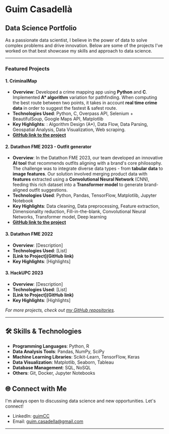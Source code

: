 # Guim Casadellà

## Data Science Portfolio

As a passionate data scientist, I believe in the power of data to solve complex problems and drive innovation. Below are some of the projects I've worked on that best showcase my skills and approach to data science.

---

### Featured Projects

#### 1. CriminalMap
- **Overview**: Developed a crime mapping app using **Python** and **C**. Implemented **A\* algorithm** variation
for pathfinding. When computing the best route between two points, it takes in account **real time crime
data** in order to suggest the fastest & safest route.
- **Technologies Used**:  Python, C, Overpass API, Selenium + BeautifulSoup, Google Maps API, Matplotlib
- **Key Highlights**: : Algorithm Design (A*), Data Flow, Data Parsing, Geospatial Analysis, Data Visualization, Web
scraping.
- **[GitHub link to the project](https://github.com/guimCC/CriminalMap)**

#### 2. Datathon FME 2023 - Outfit generator
- **Overview**: In the Datathon FME 2023, our team developed an innovative **AI tool** that recommends outfits aligning with a brand's core philosophy. The challenge was to integrate diverse data types - from **tabular data** to **image features**. Our solution involved merging product data with **features** extracted using a **Convolutional Neural Network** (CNN), feeding this rich dataset into a **Transformer model** to generate brand-aligned outfit suggestions.
- **Technologies Used**: Python, Pandas, TensorFlow, Matplotlib, Jupyter Notebook
- **Key Highlights**: Data cleaning, Data preprocessing, Feature extraction, Dimensionality reduction, Fill-in-the-blank, Convolutional Neural Networks, Transformer model, Deep learning
- **[GitHub link to the project](https://github.com/guimCC/Dathon2023-Mango)**

#### 3. Datathon FME 2022
- **Overview**: [Description]
- **Technologies Used**: [List]
- **[Link to Project](GitHub link)**
- **Key Highlights**: [Highlights]

#### 3. HackUPC 2023
- **Overview**: [Description]
- **Technologies Used**: [List]
- **[Link to Project](GitHub link)**
- **Key Highlights**: [Highlights]

*For more projects, check out [my GitHub repositories](https://github.com/guimCC?tab=repositories).*

---

## 🛠 Skills & Technologies

- **Programming Languages**: Python, R
- **Data Analysis Tools**: Pandas, NumPy, SciPy
- **Machine Learning Libraries**: Scikit-Learn, TensorFlow, Keras
- **Data Visualization**: Matplotlib, Seaborn, Tableau
- **Database Management**: SQL, NoSQL
- **Others**: Git, Docker, Jupyter Notebooks

## 🌐 Connect with Me

I'm always open to discussing data science and new opportunities. Let's connect!

- LinkedIn: [guimCC](https://www.linkedin.com/in/guim-casadell%C3%A0-cors-857017253/)
- Email: guim.casadella@gmail.com

---
